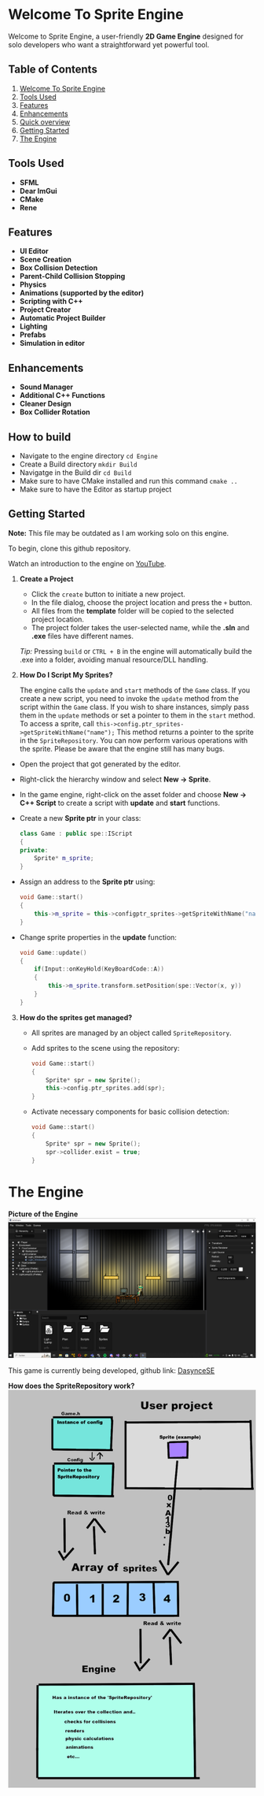 # Welcome To Sprite Engine

Welcome to Sprite Engine, a user-friendly **2D Game Engine** designed for solo developers who want a straightforward yet powerful tool.

## Table of Contents
1. [Welcome To Sprite Engine](#welcome-to-sprite-engine)
2. [Tools Used](#tools-used)
3. [Features](#features)
4. [Enhancements](#enhancements)
5. [Quick overview](#quick-overview)
6. [Getting Started](#getting-started)
7. [The Engine](#the-engine)

## Tools Used
- **SFML**
- **Dear ImGui**
- **CMake**
- **Rene**

## Features
- **UI Editor**
- **Scene Creation**
- **Box Collision Detection**
- **Parent-Child Collision Stopping**
- **Physics**
- **Animations (supported by the editor)**
- **Scripting with C++**
- **Project Creator**
- **Automatic Project Builder**
- **Lighting**
- **Prefabs**
- **Simulation in editor**

## Enhancements
- **Sound Manager**
- **Additional C++ Functions**
- **Cleaner Design**
- **Box Collider Rotation**

## How to build

- Navigate to the engine directory `cd Engine`
- Create a Build directory `mkdir Build`
- Navigatge in the Build dir `cd Build`
- Make sure to have CMake installed and run this command `cmake ..`
- Make sure to have the Editor as startup project

## Getting Started

**Note:** This file may be outdated as I am working solo on this engine.

To begin, clone this github repository.

Watch an introduction to the engine on [YouTube](https://www.youtube.com/watch?v=pnCD5dKhpmg).

1. **Create a Project**
   - Click the `create` button to initiate a new project.
   - In the file dialog, choose the project location and press the `+` button.
   - All files from the **template** folder will be copied to the selected project location.
   - The project folder takes the user-selected name, while the **.sln** and **.exe** files have different names.

   *Tip:* Pressing `build` or `CTRL + B` in the engine will automatically build the .exe into a folder, avoiding manual resource/DLL handling.

2. **How Do I Script My Sprites?**

    The engine calls the `update` and `start` methods of the `Game` class. If you create a new script, you need to invoke the `update` method from the script within the `Game` class. If you wish to share instances, simply pass them in the `update` methods or set a pointer to them in the `start` method. To access a sprite, call `this->config.ptr_sprites->getSpriteWithName("name");` This method returns a pointer to the sprite in the `SpriteRepository`. You can now perform various operations with the sprite. Please be aware that the engine still has many bugs.

  - Open the project that got generated by the editor.  
   - Right-click the hierarchy window and select **New -> Sprite**.
   - In the game engine, right-click on the asset folder and choose **New -> C++ Script** to create a script with **update** and **start** functions.
   - Create a new **Sprite ptr** in your class:

     ```C++
     class Game : public spe::IScript
     {
     private:
         Sprite* m_sprite;
     }
     ```

   - Assign an address to the **Sprite ptr** using:

     ```C++
     void Game::start()
     {
         this->m_sprite = this->configptr_sprites->getSpriteWithName("name");
     }
     ```

   - Change sprite properties in the **update** function:

     ```C++
     void Game::update()
     {
         if(Input::onKeyHold(KeyBoardCode::A))
         {
             this->m_sprite.transform.setPosition(spe::Vector(x, y))
         }
     }
     ```

3. **How do the sprites get managed?**
   - All sprites are managed by an object called `SpriteRepository`.
   - Add sprites to the scene using the repository:

     ```C++
     void Game::start()
     {
         Sprite* spr = new Sprite();
         this->config.ptr_sprites.add(spr);
     }
     ```

   - Activate necessary components for basic collision detection:

     ```C++
     void Game::start()
     {
         Sprite* spr = new Sprite();
         spr->collider.exist = true;
     }
     ```

# The Engine

**Picture of the Engine**
![Engine](Github/Game.PNG)

This game is currently being developed, github link: 
[DasynceSE](https://github.com/jkatsanis/DasynceSE.git)

**How does the SpriteRepository work?**
![SpriteRepository](Github/repoplan.png)
